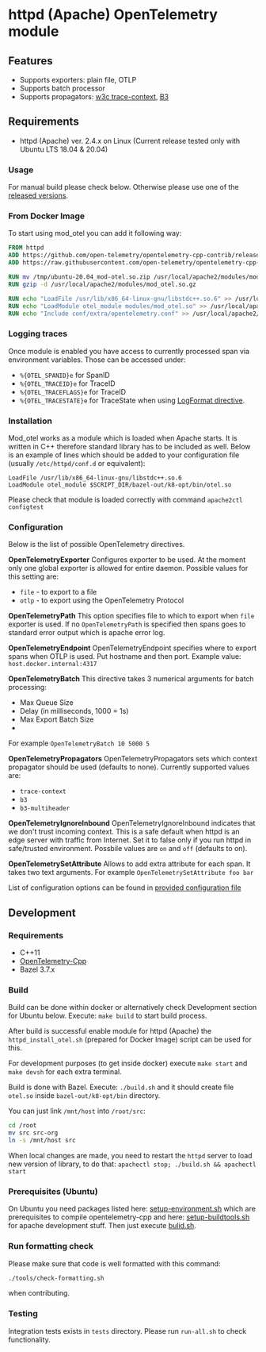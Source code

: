 # httpd (Apache) OpenTelemetry module

## Features

- Supports exporters: plain file, OTLP
- Supports batch processor
- Supports propagators: [w3c trace-context](https://www.w3.org/TR/trace-context/), [B3](https://github.com/openzipkin/b3-propagation)

## Requirements

- httpd (Apache) ver. 2.4.x on Linux (Current release tested only with Ubuntu LTS 18.04 & 20.04)

### Usage

For manual build please check below. Otherwise please use one of the [released versions](/../releases).

### From Docker Image

To start using mod_otel you can add it following way:
```Dockerfile
FROM httpd
ADD https://github.com/open-telemetry/opentelemetry-cpp-contrib/releases/download/httpd%2Fv0.1.0/ubuntu-20.04_mod-otel.so.zip /tmp
ADD https://raw.githubusercontent.com/open-telemetry/opentelemetry-cpp-contrib/main/instrumentation/httpd/opentelemetry.conf /usr/local/apache2/conf/extra/

RUN mv /tmp/ubuntu-20.04_mod-otel.so.zip /usr/local/apache2/modules/mod_otel.so.gz
RUN gzip -d /usr/local/apache2/modules/mod_otel.so.gz

RUN echo "LoadFile /usr/lib/x86_64-linux-gnu/libstdc++.so.6" >> /usr/local/apache2/conf/httpd.conf
RUN echo "LoadModule otel_module modules/mod_otel.so" >> /usr/local/apache2/conf/httpd.conf
RUN echo "Include conf/extra/opentelemetry.conf" >> /usr/local/apache2/conf/httpd.conf
```

### Logging traces

Once module is enabled you have access to currently processed span via environment variables. Those can be accessed under:
- `%{OTEL_SPANID}e` for SpanID
- `%{OTEL_TRACEID}e` for TraceID
- `%{OTEL_TRACEFLAGS}e` for TraceID
- `%{OTEL_TRACESTATE}e` for TraceState
when using [LogFormat directive](https://httpd.apache.org/docs/2.4/mod/mod_log_config.html#formats).

### Installation

Mod_otel works as a module which is loaded when Apache starts. It is written in C++ therefore standard library has to be included as well. Below is an example of lines which should be added to your configuration file (usually `/etc/httpd/conf.d` or equivalent):

```
LoadFile /usr/lib/x86_64-linux-gnu/libstdc++.so.6
LoadModule otel_module $SCRIPT_DIR/bazel-out/k8-opt/bin/otel.so
```

Please check that module is loaded correctly with command `apache2ctl configtest`

### Configuration

Below is the list of possible OpenTelemetry directives.

__OpenTelemetryExporter__
Configures exporter to be used. At the moment only one global exporter is allowed for entire daemon. Possible values for this setting are:
- `file` - to export to a file
- `otlp` - to export using the OpenTelemetry Protocol

__OpenTelemetryPath__
This option specifies file to which to export when `file` exporter is used. If no `OpenTelemetryPath` is specified then spans goes to standard error output which is apache error log.

__OpenTelemetryEndpoint__
OpenTelemetryEndpoint specifies where to export spans when OTLP is used. Put hostname and then port. Example value: `host.docker.internal:4317`

__OpenTelemetryBatch__
This directive takes 3 numerical arguments for batch processing:
- Max Queue Size
- Delay (in milliseconds, 1000 = 1s)
- Max Export Batch Size
- 
For example `OpenTelemetryBatch 10 5000 5`

__OpenTelemetryPropagators__
OpenTelemetryPropagators sets which context propagator should be used (defaults to none). Currently supported values are:
- `trace-context`
- `b3`
- `b3-multiheader`

__OpenTelemetryIgnoreInbound__
 OpenTelemetryIgnoreInbound indicates that we don't trust incoming context. This is a safe default when httpd is an edge server with traffic from Internet. Set it to false only if you run httpd in safe/trusted environment. Possbile values are `on` and `off` (defaults to on).
 
 __OpenTelemetrySetAttribute__
Allows to add extra attribute for each span. It takes two text arguments. For example `OpenTelemetrySetAttribute foo bar` 
 
List of configuration options can be found in [provided configuration file](./opentelemetry.conf)

## Development

### Requirements

- C++11
- [OpenTelemetry-Cpp](https://github.com/open-telemetry/opentelemetry-cpp)
- Bazel 3.7.x

### Build
Build can be done within docker or alternatively check Development section for Ubuntu below.  Execute: `make build` to start build process.

After build is successful enable module for httpd (Apache) the `httpd_install_otel.sh` (prepared for Docker Image) script can be used for this.

For development purposes (to get inside docker) execute `make start` and `make devsh` for each extra terminal.

Build is done with Bazel. Execute: `./build.sh` and it should create file `otel.so` inside `bazel-out/k8-opt/bin` directory.

You can just link `/mnt/host` into `/root/src`:

```bash
cd /root
mv src src-org
ln -s /mnt/host src
```

When local changes are made, you need to restart the `httpd` server to load new version of library, to do that: `apachectl stop; ./build.sh && apachectl start`

### Prerequisites (Ubuntu)

On Ubuntu you need packages listed here: [setup-environment.sh](./setup-environment.sh) which are prerequisites to compile opentelemetry-cpp and here: [setup-buildtools.sh](./setup-buildtools.sh) for apache development stuff. Then just execute [bulid.sh](./build.sh).

### Run formatting check

Please make sure that code is well formatted with this command:

```bash
./tools/check-formatting.sh
```

when contributing.

### Testing

Integration tests exists in `tests` directory. Please run `run-all.sh` to check functionality.

